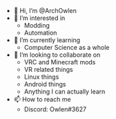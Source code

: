 - 👋 Hi, I’m @ArchOwlen
- 👀 I’m interested in 
  - Modding
  - Automation
- 🌱 I’m currently learning 
  - Computer Science as a whole
- 💞️ I’m looking to collaborate on 
  - VRC and Minecraft mods
  - VR related things
  - Linux things
  - Android things
  - Anything I can actually learn
- 📫 How to reach me
  - Discord: Owlen#3627

<!---
This is what comments look like in case I ever need to know what I'm doing
--->
